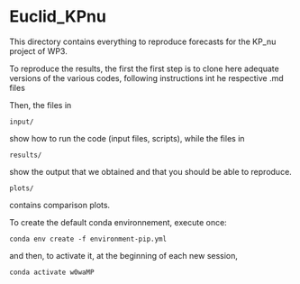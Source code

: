 # Euclid_KPnu

This directory contains everything to reproduce forecasts for the KP_nu project of WP3.

To reproduce the results, the first the first step is to clone here adequate versions of the various codes, following instructions int he respective .md files

Then, the files in

    input/

show how to run the code (input files, scripts), while the files in

    results/

show the output that we obtained and that you should be able to reproduce.

    plots/

contains comparison plots.

To create the default conda environnement, execute once:

    conda env create -f environment-pip.yml

and then, to activate it, at the beginning of each new session,

    conda activate w0waMP
